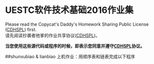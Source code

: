 # UESTC软件技术基础2016作业集

Please read the Copycat's Daddy's Homework Sharing Public License ([CDHSPL](https://github.com/tangbaobao/ruanji_2016/blob/master/license.md)) first.  
请先阅读抄袭者他爹的作业共享协议([CDHSPL](https://github.com/tangbaobao/ruanji_2016/blob/master/license.md))。

**当您使用这些源代码或程序的时候，即表示您同意并遵守[CDHSPL](https://github.com/tangbaobao/ruanji_2016/blob/master/license.md)协议。**

##shunxubiao & lianbiao
上机作业：用顺序表和链表完成以下程序



